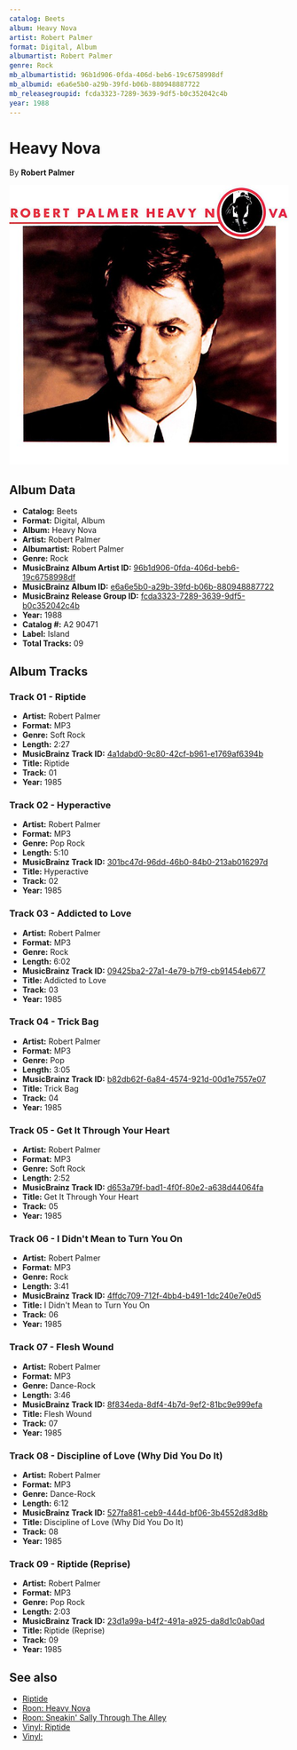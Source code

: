 ```yaml
---
catalog: Beets
album: Heavy Nova
artist: Robert Palmer
format: Digital, Album
albumartist: Robert Palmer
genre: Rock
mb_albumartistid: 96b1d906-0fda-406d-beb6-19c6758998df
mb_albumid: e6a6e5b0-a29b-39fd-b06b-880948887722
mb_releasegroupid: fcda3323-7289-3639-9df5-b0c352042c4b
year: 1988
---
```


# Heavy Nova

By **Robert Palmer**

![](../../assets/beetscovers/Robert_Palmer-Heavy_Nova.jpg)

## Album Data

- **Catalog:** Beets
- **Format:** Digital, Album
- **Album:** Heavy Nova
- **Artist:** Robert Palmer
- **Albumartist:** Robert Palmer
- **Genre:** Rock
- **MusicBrainz Album Artist ID:** [96b1d906-0fda-406d-beb6-19c6758998df](https://musicbrainz.org/artist/96b1d906-0fda-406d-beb6-19c6758998df)
- **MusicBrainz Album ID:** [e6a6e5b0-a29b-39fd-b06b-880948887722](https://musicbrainz.org/release/e6a6e5b0-a29b-39fd-b06b-880948887722)
- **MusicBrainz Release Group ID:** [fcda3323-7289-3639-9df5-b0c352042c4b](https://musicbrainz.org/release-group/fcda3323-7289-3639-9df5-b0c352042c4b)
- **Year:** 1988
- **Catalog #:** A2 90471
- **Label:** Island
- **Total Tracks:** 09

## Album Tracks

### Track 01 - Riptide

- **Artist:** Robert Palmer
- **Format:** MP3
- **Genre:** Soft Rock
- **Length:** 2:27
- **MusicBrainz Track ID:** [4a1dabd0-9c80-42cf-b961-e1769af6394b](https://musicbrainz.org/recording/4a1dabd0-9c80-42cf-b961-e1769af6394b)
- **Title:** Riptide
- **Track:** 01
- **Year:** 1985

### Track 02 - Hyperactive

- **Artist:** Robert Palmer
- **Format:** MP3
- **Genre:** Pop Rock
- **Length:** 5:10
- **MusicBrainz Track ID:** [301bc47d-96dd-46b0-84b0-213ab016297d](https://musicbrainz.org/recording/301bc47d-96dd-46b0-84b0-213ab016297d)
- **Title:** Hyperactive
- **Track:** 02
- **Year:** 1985

### Track 03 - Addicted to Love

- **Artist:** Robert Palmer
- **Format:** MP3
- **Genre:** Rock
- **Length:** 6:02
- **MusicBrainz Track ID:** [09425ba2-27a1-4e79-b7f9-cb91454eb677](https://musicbrainz.org/recording/09425ba2-27a1-4e79-b7f9-cb91454eb677)
- **Title:** Addicted to Love
- **Track:** 03
- **Year:** 1985

### Track 04 - Trick Bag

- **Artist:** Robert Palmer
- **Format:** MP3
- **Genre:** Pop
- **Length:** 3:05
- **MusicBrainz Track ID:** [b82db62f-6a84-4574-921d-00d1e7557e07](https://musicbrainz.org/recording/b82db62f-6a84-4574-921d-00d1e7557e07)
- **Title:** Trick Bag
- **Track:** 04
- **Year:** 1985

### Track 05 - Get It Through Your Heart

- **Artist:** Robert Palmer
- **Format:** MP3
- **Genre:** Soft Rock
- **Length:** 2:52
- **MusicBrainz Track ID:** [d653a79f-bad1-4f0f-80e2-a638d44064fa](https://musicbrainz.org/recording/d653a79f-bad1-4f0f-80e2-a638d44064fa)
- **Title:** Get It Through Your Heart
- **Track:** 05
- **Year:** 1985

### Track 06 - I Didn't Mean to Turn You On

- **Artist:** Robert Palmer
- **Format:** MP3
- **Genre:** Rock
- **Length:** 3:41
- **MusicBrainz Track ID:** [4ffdc709-712f-4bb4-b491-1dc240e7e0d5](https://musicbrainz.org/recording/4ffdc709-712f-4bb4-b491-1dc240e7e0d5)
- **Title:** I Didn't Mean to Turn You On
- **Track:** 06
- **Year:** 1985

### Track 07 - Flesh Wound

- **Artist:** Robert Palmer
- **Format:** MP3
- **Genre:** Dance-Rock
- **Length:** 3:46
- **MusicBrainz Track ID:** [8f834eda-8df4-4b7d-9ef2-81bc9e999efa](https://musicbrainz.org/recording/8f834eda-8df4-4b7d-9ef2-81bc9e999efa)
- **Title:** Flesh Wound
- **Track:** 07
- **Year:** 1985

### Track 08 - Discipline of Love (Why Did You Do It)

- **Artist:** Robert Palmer
- **Format:** MP3
- **Genre:** Dance-Rock
- **Length:** 6:12
- **MusicBrainz Track ID:** [527fa881-ceb9-444d-bf06-3b4552d83d8b](https://musicbrainz.org/recording/527fa881-ceb9-444d-bf06-3b4552d83d8b)
- **Title:** Discipline of Love (Why Did You Do It)
- **Track:** 08
- **Year:** 1985

### Track 09 - Riptide (Reprise)

- **Artist:** Robert Palmer
- **Format:** MP3
- **Genre:** Pop Rock
- **Length:** 2:03
- **MusicBrainz Track ID:** [23d1a99a-b4f2-491a-a925-da8d1c0ab0ad](https://musicbrainz.org/recording/23d1a99a-b4f2-491a-a925-da8d1c0ab0ad)
- **Title:** Riptide (Reprise)
- **Track:** 09
- **Year:** 1985


## See also

- [Riptide](Riptide.md)
- [Roon: Heavy Nova](../../Roon/Robert_Palmer/Heavy_Nova.md)
- [Roon: Sneakin' Sally Through The Alley](../../Roon/Robert_Palmer/Sneakin_Sally_Through_The_Alley.md)
- [Vinyl: Riptide](../../Vinyl/Robert_Palmer/Riptide.md)
- [Vinyl: ](../../Vinyl/Robert_Palmer/Robert_Palmer.md)
